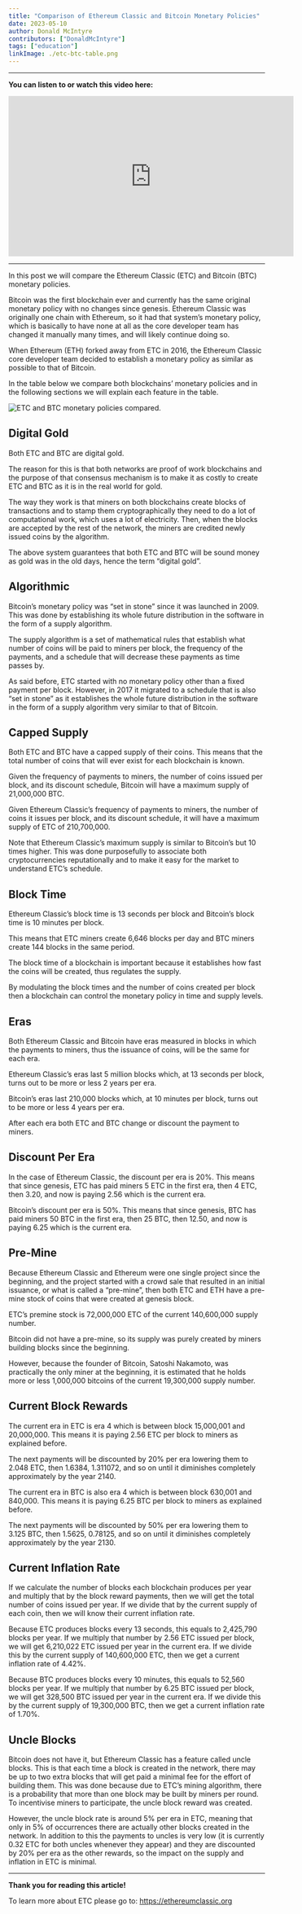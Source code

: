 ```yaml
---
title: "Comparison of Ethereum Classic and Bitcoin Monetary Policies"
date: 2023-05-10
author: Donald McIntyre
contributors: ["DonaldMcIntyre"]
tags: ["education"]
linkImage: ./etc-btc-table.png
---
```


---
**You can listen to or watch this video here:**

<iframe width="560" height="315" src="https://www.youtube.com/embed/cSrFtGc0D8g" title="YouTube video player" frameborder="0" allow="accelerometer; autoplay; clipboard-write; encrypted-media; gyroscope; picture-in-picture; web-share" allowfullscreen></iframe>

---

In this post we will compare the Ethereum Classic (ETC) and Bitcoin (BTC) monetary policies.

Bitcoin was the first blockchain ever and currently has the same original monetary policy with no changes since genesis. Ethereum Classic was originally one chain with Ethereum, so it had that system’s monetary policy, which is basically to have none at all as the core developer team has changed it manually many times, and will likely continue doing so.

When Ethereum (ETH) forked away from ETC in 2016, the Ethereum Classic core developer team decided to establish a monetary policy as similar as possible to that of Bitcoin. 

In the table below we compare both blockchains’ monetary policies and in the following sections we will explain each feature in the table.

![ETC and BTC monetary policies compared.](./etc-btc-table.png)

## Digital Gold

Both ETC and BTC are digital gold.

The reason for this is that both networks are proof of work blockchains and the purpose of that consensus mechanism is to make it as costly to create ETC and BTC as it is in the real world for gold.

The way they work is that miners on both blockchains create blocks of transactions and to stamp them cryptographically they need to do a lot of computational work, which uses a lot of electricity. Then, when the blocks are accepted by the rest of the network, the miners are credited newly issued coins by the algorithm.

The above system guarantees that both ETC and BTC will be sound money as gold was in the old days, hence the term “digital gold”.

## Algorithmic

Bitcoin’s monetary policy was “set in stone” since it was launched in 2009. This was done by establishing its whole future distribution in the software in the form of a supply algorithm. 

The supply algorithm is a set of mathematical rules that establish what number of coins will be paid to miners per block, the frequency of the payments, and a schedule that will decrease these payments as time passes by.

As said before, ETC started with no monetary policy other than a fixed payment per block. However, in 2017 it migrated to a schedule that is also “set in stone” as it establishes the whole future distribution in the software in the form of a supply algorithm very similar to that of Bitcoin.

## Capped Supply

Both ETC and BTC have a capped supply of their coins. This means that the total number of coins that will ever exist for each blockchain is known.

Given the frequency of payments to miners, the number of coins issued per block, and its discount schedule, Bitcoin will have a maximum supply of 21,000,000 BTC.

Given Ethereum Classic’s frequency of payments to miners, the number of coins it issues per block, and its discount schedule, it will have a maximum supply of ETC of 210,700,000.

Note that Ethereum Classic’s maximum supply is similar to Bitcoin’s but 10 times higher. This was done purposefully to associate both cryptocurrencies reputationally and to make it easy for the market to understand ETC’s schedule.

## Block Time

Ethereum Classic’s block time is 13 seconds per block and Bitcoin’s block time is 10 minutes per block.

This means that ETC miners create 6,646 blocks per day and BTC miners create 144 blocks in the same period.

The block time of a blockchain is important because it establishes how fast the coins will be created, thus regulates the supply. 

By modulating the block times and the number of coins created per block then a blockchain can control the monetary policy in time and supply levels. 

## Eras

Both Ethereum Classic and Bitcoin have eras measured in blocks in which the payments to miners, thus the issuance of coins, will be the same for each era.

Ethereum Classic’s eras last 5 million blocks which, at 13 seconds per block, turns out to be more or less 2 years per era.

Bitcoin’s eras last 210,000 blocks which, at 10 minutes per block, turns out to be more or less 4 years per era.

After each era both ETC and BTC change or discount the payment to miners.

## Discount Per Era

In the case of Ethereum Classic, the discount per era is 20%. This means that since genesis, ETC has paid miners 5 ETC in the first era, then 4 ETC, then 3.20, and now is paying 2.56 which is the current era.

Bitcoin’s discount per era is 50%. This means that since genesis, BTC has paid miners 50 BTC in the first era, then 25 BTC, then 12.50, and now is paying 6.25 which is the current era.

## Pre-Mine

Because Ethereum Classic and Ethereum were one single project since the beginning, and the project started with a crowd sale that resulted in an initial issuance, or what is called a “pre-mine”, then both ETC and ETH have a pre-mine stock of coins that were created at genesis block.

ETC’s premine stock is 72,000,000 ETC of the current 140,600,000 supply number.

Bitcoin did not have a pre-mine, so its supply was purely created by miners building blocks since the beginning.

However, because the founder of Bitcoin, Satoshi Nakamoto, was practically the only miner at the beginning, it is estimated that he holds more or less 1,000,000 bitcoins of the current 19,300,000 supply number.

## Current Block Rewards

The current era in ETC is era 4 which is between block 15,000,001 and 20,000,000. This means it is paying 2.56 ETC per block to miners as explained before.

The next payments will be discounted by 20% per era lowering them to 2.048 ETC, then 1.6384, 1.311072, and so on until it diminishes completely approximately by the year 2140.

The current era in BTC is also era 4 which is between block 630,001 and 840,000. This means it is paying 6.25 BTC per block to miners as explained before.

The next payments will be discounted by 50% per era lowering them to 3.125 BTC, then 1.5625, 0.78125, and so on until it diminishes completely approximately by the year 2130.

## Current Inflation Rate

If we calculate the number of blocks each blockchain produces per year and multiply that by the block reward payments, then we will get the total number of coins issued per year. If we divide that by the current supply of each coin, then we will know their current inflation rate.

Because ETC produces blocks every 13 seconds, this equals to 2,425,790 blocks per year. If we multiply that number by 2.56 ETC issued per block, we will get 6,210,022 ETC issued per year in the current era. If we divide this by the current supply of 140,600,000 ETC, then we get a current inflation rate of 4.42%.

Because BTC produces blocks every 10 minutes, this equals to 52,560 blocks per year. If we multiply that number by 6.25 BTC issued per block, we will get 328,500 BTC issued per year in the current era. If we divide this by the current supply of 19,300,000 BTC, then we get a current inflation rate of 1.70%.

## Uncle Blocks

Bitcoin does not have it, but Ethereum Classic has a feature called uncle blocks. This is that each time a block is created in the network, there may be up to two extra blocks that will get paid a minimal fee for the effort of building them. This was done because due to ETC’s mining algorithm, there is a probability that more than one block may be built by miners per round. To incentivise miners to participate, the uncle block reward was created.

However, the uncle block rate is around 5% per era in ETC, meaning that only in 5% of occurrences there are actually other blocks created in the network. In addition to this the payments to uncles is very low (it is currently 0.32 ETC for both uncles whenever they appear) and they are discounted by 20% per era as the other rewards, so the impact on the supply and inflation in ETC is minimal.

---

**Thank you for reading this article!**

To learn more about ETC please go to: https://ethereumclassic.org
